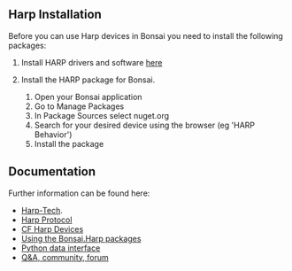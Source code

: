 ## Harp Installation

Before you can use Harp devices in Bonsai you need to install the following packages:

1. Install HARP drivers and software [here](https://github.com/harp-tech/device.behavior/blob/main/README.md) 

2. Install the HARP package for Bonsai.
    1. Open your Bonsai application
    2. Go to Manage Packages
    3. In Package Sources select nuget.org
    4. Search for your desired device using the browser (eg 'HARP Behavior')
    5. Install the package

## Documentation

Further information can be found here:
- [Harp-Tech](https://harp-tech.org/articles/about.html).
- [Harp Protocol](https://harp-tech.org/protocol/BinaryProtocol-8bit.html)
- [CF Harp Devices](https://www.cf-hw.org/open-source-tools/electronic-devices)
- [Using the Bonsai.Harp packages](https://harp-tech.org/articles/intro.html)
- [Python data interface](https://harp-tech.org/articles/python.html)
- [Q&A, community, forum](https://github.com/orgs/harp-tech/discussions)


